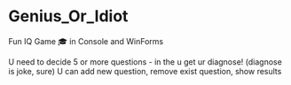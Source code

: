 # Genius_Or_Idiot
Fun IQ Game 🎓 in Console and WinForms 

U need to decide 5 or more questions - in the u get ur diagnose! (diagnose is joke, sure)
U can add new question, remove exist question, show results
